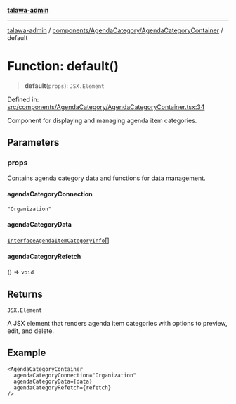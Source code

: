 [**talawa-admin**](../../../../README.md)

***

[talawa-admin](../../../../README.md) / [components/AgendaCategory/AgendaCategoryContainer](../README.md) / default

# Function: default()

> **default**(`props`): `JSX.Element`

Defined in: [src/components/AgendaCategory/AgendaCategoryContainer.tsx:34](https://github.com/gautam-divyanshu/talawa-admin/blob/2490b2ea9583ec972ca984b1d93932def1c9f92b/src/components/AgendaCategory/AgendaCategoryContainer.tsx#L34)

Component for displaying and managing agenda item categories.

## Parameters

### props

Contains agenda category data and functions for data management.

#### agendaCategoryConnection

`"Organization"`

#### agendaCategoryData

[`InterfaceAgendaItemCategoryInfo`](../../../../utils/interfaces/interfaces/InterfaceAgendaItemCategoryInfo.md)[]

#### agendaCategoryRefetch

() => `void`

## Returns

`JSX.Element`

A JSX element that renders agenda item categories with options to preview, edit, and delete.

## Example

```tsx
<AgendaCategoryContainer
  agendaCategoryConnection="Organization"
  agendaCategoryData={data}
  agendaCategoryRefetch={refetch}
/>
```
